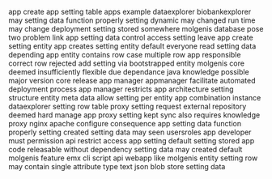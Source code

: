 app create app setting table apps example dataexplorer biobankexplorer may setting data function properly setting dynamic may changed run time may change deployment setting stored somewhere molgenis database pose two problem link app setting data control access setting leave app create setting entity app creates setting entity default everyone read setting data depending app entity contains row case multiple row app responsible correct row rejected add setting via bootstrapped entity molgenis core deemed insufficiently flexible due dependance java knowledge possible major version core release app manager appmanager facilitate automated deployment process app manager restricts app architecture setting structure entity meta data allow setting per entity app combination instance dataexplorer setting row table proxy setting request external repository deemed hard manage app proxy setting kept sync also requires knowledge proxy nginx apache configure consequence app setting data function properly setting created setting data may seen usersroles app developer must permission api restrict access app setting default setting stored app code releasable without dependency setting data may created default molgenis feature emx cli script api webapp like molgenis entity setting row may contain single attribute type text json blob store setting data